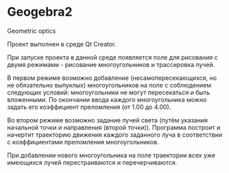 # Geogebra2
Geometric optics

Проект выполнен в среде Qt Creator. 

При запуске проекта в данной среде появляется поле для рисования с двумя режимами - рисование многоугольников и трассировка лучей.

В первом режиме возможно добавление (несамопересекающихся, но не обязательно выпуклых) многоугольников на поле с соблюдением следующих условий: многоугольники не могут пересекаться и быть вложенными. По окончании ввода каждого многоугольника можно задать его коэффициент преломления (от 1.00 до 4.00).

Во втором режиме возможно задание лучей света (путём указания начальной точки и направления (второй точки)). Программа построит и начертит траекторию движения каждого заданного луча в соответствии с коэффициентами преломления многоугольников.

При добавлении нового многоугольника на поле траектории всех уже имеющихся лучей перестраиваются и перечерчиваются.
